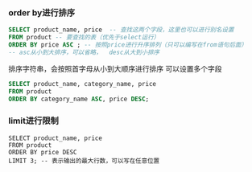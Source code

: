 ### order by进行排序
```sql
SELECT product_name, price  -- 查找这两个字段，这里也可以进行别名设置
FROM product -- 要查找的表（优先于select运行）
ORDER BY price ASC ; -- 按照price进行升序排列（只可以编写在from语句后面）
-- asc从小到大排序，可以省略，  desc从大到小排序
```
排序字符串，会按照首字母从小到大顺序进行排序
可以设置多个字段
```sql
SELECT product_name, category_name, price
FROM product
ORDER BY category_name ASC, price DESC;
```


### limit进行限制
```
SELECT product_name, price
FROM product
ORDER BY price DESC
LIMIT 3; -- 表示输出的最大行数，可以写在任意位置
```


<!--stackedit_data:
eyJoaXN0b3J5IjpbLTE2NDE5ODA3MjMsLTEzNDM5MjgxOTUsLT
IwODg3NDY2MTJdfQ==
-->
